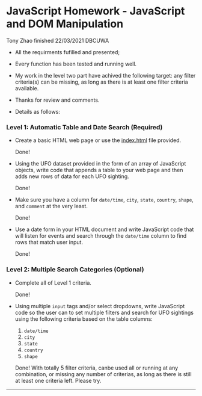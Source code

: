 # JavaScript Homework - JavaScript and DOM Manipulation

Tony Zhao finished 22/03/2021 DBCUWA

* All the requirments fufilled and presented;
* Every function has been tested and running well.
* My work in the level two part have achived the following target: any filter criteria(s) can be missing, as long as there is at least one filter          criteria available.
* Thanks for review and comments.

* Details as follows:

### Level 1: Automatic Table and Date Search (Required)

* Create a basic HTML web page or use the [index.html](StarterCode/index.html) file provided.

  Done!

* Using the UFO dataset provided in the form of an array of JavaScript objects, write code that appends a table to your web page and then adds new rows of data for each UFO sighting.

  Done!

* Make sure you have a column for `date/time`, `city`, `state`, `country`, `shape`, and `comment` at the very least.
  
  Done!

* Use a date form in your HTML document and write JavaScript code that will listen for events and search through the `date/time` column to find rows that match user input.

  Done!

### Level 2: Multiple Search Categories (Optional)

* Complete all of Level 1 criteria.

  Done!

* Using multiple `input` tags and/or select dropdowns, write JavaScript code so the user can to set multiple filters and search for UFO sightings using the following criteria based on the table columns:

  1. `date/time`
  2. `city`
  3. `state`
  4. `country`
  5. `shape`
  
   Done! 
   With totally 5 filter criteria, canbe used all or running at any combination, or missing any number of criterias, as long as there is still at least one criteria left. Please try.
- - -

